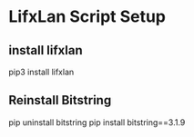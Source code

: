# LifxLan Script Setup

## install lifxlan
pip3 install lifxlan

## Reinstall Bitstring
pip uninstall bitstring
pip install bitstring==3.1.9
